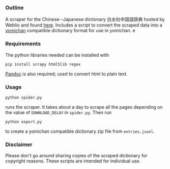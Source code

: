 ### Outline

A scraper for the Chinese--Japanese dictionary 白水社中国語辞典 hosted by Weblio and found [here](https://cjjc.weblio.jp/category/cgkgj/). Includes a script to convert the scraped data into a [yomichan](https://github.com/FooSoft/yomichan-import) compatible dictionary format for use in yomichan.
e
### Requirements

The python libraries needed can be installed with

```
pip install scrapy html5lib regex
```

[Pandoc](https://pandoc.org/index.html) is also required; used to convert html to plain text.

### Usage

```
python spider.py
```

runs the scraper. It takes about a day to scrape all the pages depending on the value of `DOWNLOAD_DELAY` in `spider.py`. Then run

```
python export.py
```

to create a yomichan compatible dictionary zip file from `entries.jsonl`.


### Disclaimer 

Please don't go around sharing copies of the scraped dictionary for copyright reasons. These scripts are intended for individual use.
